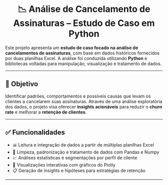 <div align="center">

# 📉 Análise de Cancelamento de Assinaturas – Estudo de Caso em Python

</div>

Este projeto apresenta um **estudo de caso focado na análise de cancelamentos de assinaturas**, com base em dados históricos fornecidos por duas planilhas Excel. A análise foi conduzida utilizando **Python** e bibliotecas voltadas para manipulação, visualização e tratamento de dados.

---

## 🎯 Objetivo

Identificar padrões, comportamentos e possíveis causas que levam os clientes a cancelarem suas assinaturas. Através de uma análise exploratória dos dados, o projeto visa oferecer **insights acionáveis** para reduzir o **churn rate** e melhorar a **retenção de clientes**.

---

## ✅ Funcionalidades

- 📊 Leitura e integração de dados a partir de múltiplas planilhas Excel  
- 🧹 Limpeza, padronização e tratamento de dados com Pandas e Numpy  
- 📈 Análises estatísticas e segmentações por perfil de cliente  
- 📍 Visualizações interativas com gráficos do Plotly  
- 📋 Geração de insights e hipóteses para estratégias de retenção

---

